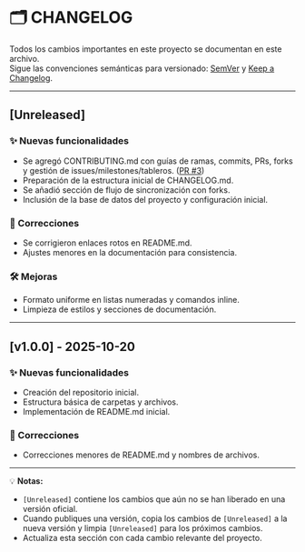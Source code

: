# 🗂 CHANGELOG

Todos los cambios importantes en este proyecto se documentan en este archivo.  
Sigue las convenciones semánticas para versionado: [SemVer](https://semver.org/) y [Keep a Changelog](https://keepachangelog.com/en/1.0.0/).

---

## [Unreleased]

### ✨ Nuevas funcionalidades
- Se agregó CONTRIBUTING.md con guías de ramas, commits, PRs, forks y gestión de issues/milestones/tableros. ([PR #3](https://github.com/DevelopersTeamUTP/Proyecto-Herramientas-De-Desarrolo/pull/3))
- Preparación de la estructura inicial de CHANGELOG.md.
- Se añadió sección de flujo de sincronización con forks.
- Inclusión de la base de datos del proyecto y configuración inicial.

### 🐛 Correcciones
- Se corrigieron enlaces rotos en README.md.
- Ajustes menores en la documentación para consistencia.

### 🛠 Mejoras
- Formato uniforme en listas numeradas y comandos inline.
- Limpieza de estilos y secciones de documentación.

---

## [v1.0.0] - 2025-10-20

### ✨ Nuevas funcionalidades
- Creación del repositorio inicial.
- Estructura básica de carpetas y archivos.
- Implementación de README.md inicial.

### 🐛 Correcciones
- Correcciones menores de README.md y nombres de archivos.

---

💡 **Notas:**
- `[Unreleased]` contiene los cambios que aún no se han liberado en una versión oficial.  
- Cuando publiques una versión, copia los cambios de `[Unreleased]` a la nueva versión y limpia `[Unreleased]` para los próximos cambios.  
- Actualiza esta sección con cada cambio relevante del proyecto.
